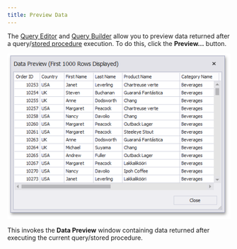 ```yaml
---
title: Preview Data
---
```

The [Query Editor](../../../../dashboard-for-desktop/articles/dashboard-designer/working-with-data/using-the-query-editor.md) and [Query Builder](../../../../dashboard-for-desktop/articles/dashboard-designer/working-with-data/using-the-query-builder.md) allow you to preview data returned after a query/[stored procedure](../../../../dashboard-for-desktop/articles/dashboard-designer/working-with-data/stored-procedures.md) execution. To do this, click the **Preview...** button.

![DataPreviewDialog_CustomSQLWithParameter](../../../images/Img118185.png)

This invokes the **Data Preview** window containing data returned after executing the current query/stored procedure.